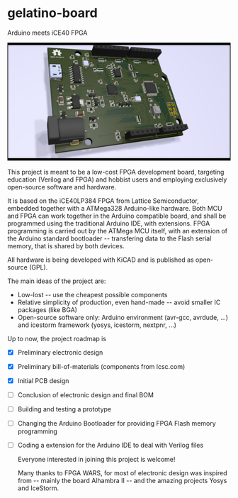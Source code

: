# gelatino-board
Arduino meets iCE40 FPGA

![Board picture 3d](3D/board.png?raw=true "Board 3D model")

This project is meant to be a low-cost FPGA development board, targeting education (Verilog and FPGA) and hobbist users and employing exclusively open-source software and hardware.

It is based on the iCE40LP384 FPGA from Lattice Semiconductor, embedded together with a ATMega328 Arduino-like hardware. Both MCU and FPGA can work together in the Arduino compatible board, and shall be programmed using the traditional Arduino IDE, with extensions. FPGA programming is carried out by the ATMega MCU itself, with an extension of the Arduino standard bootloader -- transfering data to the Flash serial memory, that is shared by both devices.

All hardware is being developed with KiCAD and is published as open-source (GPL).

The main ideas of the project are:
  * Low-lost -- use the cheapest possible components
  * Relative simplicity of production, even hand-made -- avoid smaller IC packages (like BGA)
  * Open-source software only: Arduino environment (avr-gcc, avrdude, ...) and icestorm framework (yosys, icestorm, nextpnr, ...)

Up to now, the project roadmap is
- [x] Preliminary electronic design
- [x] Preliminary bill-of-materials (components from lcsc.com)
- [x] Initial PCB design
- [ ] Conclusion of electronic design and final BOM
- [ ] Building and testing a prototype
- [ ] Changing the Arduino Bootloader for providing FPGA Flash memory programming
- [ ] Coding a extension for the Arduino IDE to deal with Verilog files
  
  Everyone interested in joining this project is welcome!
  
  Many thanks to FPGA WARS, for most of electronic design was inspired from -- mainly the board Alhambra II -- and the amazing projects Yosys and IceStorm.
  

